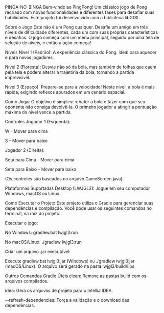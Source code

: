 PINGA-NO-BINGA
Bem-vindo ao PingPong! Um clássico jogo de Pong recriado com novas funcionalidades e diferentes fases para desafiar suas habilidades. Este projeto foi desenvolvido com a biblioteca libGDX.

Sobre o Jogo
Este não é um Pong qualquer. Desafie um amigo em três níveis de dificuldade diferentes, cada um com suas próprias características e desafios. O jogo começa com um menu principal, seguido por uma tela de seleção de níveis, e então a ação começa!

Níveis
Nível 1 (Padrão): A experiência clássica do Pong. Ideal para aquecer e para novos jogadores.

Nível 2 (Floresta): Desvie não só da bola, mas também de folhas que caem pela tela e podem alterar a trajetória da bola, tornando a partida imprevisível.

Nível 3 (Espaço): Prepare-se para a velocidade! Neste nível, a bola é mais rápida, exigindo reflexos apurados em um cenário espacial.

Como Jogar
O objetivo é simples: rebater a bola e fazer com que seu oponente não consiga devolvê-la. O primeiro jogador a atingir a pontuação máxima do nível vence a partida.

Controles
Jogador 1 (Esquerda):

W - Mover para cima

S - Mover para baixo

Jogador 2 (Direita):

Seta para Cima - Mover para cima

Seta para Baixo - Mover para baixo

(Os controles são baseados no arquivo GameScreen.java).

Plataformas Suportadas
Desktop (LWJGL3): Jogue em seu computador Windows, macOS ou Linux.

Como Executar o Projeto
Este projeto utiliza o Gradle para gerenciar suas dependências e compilação. Você pode usar os seguintes comandos no terminal, na raiz do projeto:

Executar o jogo:

No Windows: gradlew.bat lwjgl3:run

No macOS/Linux: ./gradlew lwjgl3:run

Criar um arquivo .jar executável:

Execute gradlew.bat lwjgl3:jar (Windows) ou ./gradlew lwjgl3:jar (macOS/Linux). O arquivo será gerado na pasta lwjgl3/build/libs.

Outros Comandos Gradle Úteis
clean: Remove as pastas build com os arquivos compilados.

idea: Gera os arquivos de projeto para o IntelliJ IDEA.

--refresh-dependencies: Força a validação e o download das dependências.
